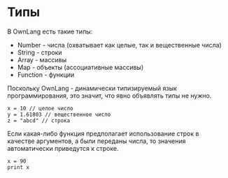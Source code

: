 # Типы

В OwnLang есть такие типы:

 * Number - числа (охватывает как целые, так и вещественные числа)
 * String - строки
 * Array - массивы
 * Map - объекты (ассоциативные массивы)
 * Function - функции

Поскольку OwnLang - динамически типизируемый язык программирования, это значит, что явно объявлять типы не нужно.

```own
x = 10 // целое число
y = 1.61803 // вещественное число
z = "abcd" // строка
```

Если какая-либо функция предполагает использование строк в качестве аргументов, а были переданы числа, то значения автоматически приведутся к строке.

```own
x = 90
print x
```